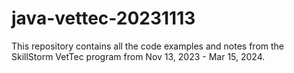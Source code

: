 # java-vettec-20231113
This repository contains all the code examples and notes from the SkillStorm VetTec program from Nov 13, 2023 - Mar 15, 2024.
